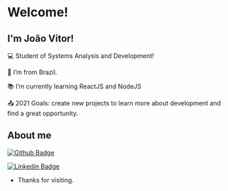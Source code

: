 # Welcome!

## I'm João Vitor!

:computer: Student of Systems Analysis and Development!

:house_with_garden: I’m from Brazil.

:books: I’m currently learning ReactJS and NodeJS

:outbox_tray: 2021 Goals: create new projects to learn more about development and find a great opportunity.

## About me

[![Github Badge](https://img.shields.io/badge/-Github-000?style=flat-square&logo=Github&logoColor=white&link=https://github.com/JoaoVitorSoares10)](https://github.com/JoaoVitorSoares10)

[![Linkedin Badge](https://img.shields.io/badge/-LinkedIn-blue?style=flat-square&logo=Linkedin&logoColor=white&link=https://www.linkedin.com/in/joao-vitor-morais-soares-0b4558205/)](https://www.linkedin.com/in/joao-vitor-morais-soares-0b4558205/)

- Thanks for visiting.
